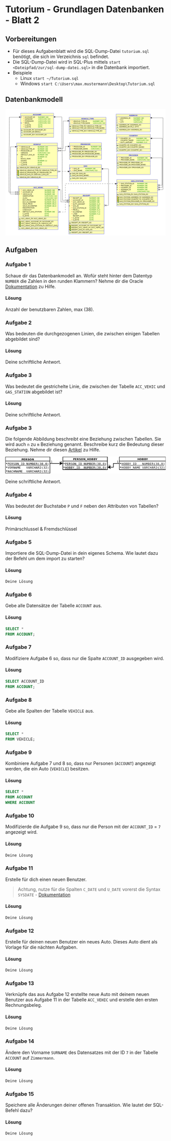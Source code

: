 # Tutorium - Grundlagen Datenbanken - Blatt 2

## Vorbereitungen
* Für dieses Aufgabenblatt wird die SQL-Dump-Datei `tutorium.sql` benötigt, die sich im Verzeichnis `sql` befindet.
* Die SQL-Dump-Datei wird in SQL-Plus mittels `start <Dateipfad/zur/sql-dump-datei.sql>` in die Datenbank importiert.
* Beispiele
  * Linux `start ~/Tutorium.sql`
  * Windows `start C:\Users\max.mustermann\Desktop\Tutorium.sql`

## Datenbankmodell
![Datenbankmodell](./img/datamodler_schema.png)

## Aufgaben

### Aufgabe 1
Schaue dir das Datenbankmodell an. Wofür steht hinter dem Datentyp `NUMBER` die Zahlen in den runden Klammern?
Nehme dir die Oracle [Dokumentation](https://docs.oracle.com/cd/B28359_01/server.111/b28318/datatype.htm#CNCPT012) zu Hilfe.

#### Lösung
Anzahl der benutzbaren Zahlen, max (38).

### Aufgabe 2
Was bedeuten die durchgezogenen Linien, die zwischen einigen Tabellen abgebildet sind?

#### Lösung
Deine schriftliche Antwort.

### Aufgabe 3
Was bedeutet die gestrichelte Linie, die zwischen der Tabelle `ACC_VEHIC` und `GAS_STATION` abgebildet ist?

#### Lösung
Deine schriftliche Antwort.

### Aufgabe 3
Die folgende Abbildung beschreibt eine Beziehung zwischen Tabellen. Sie wird auch `n` zu `m` Beziehung genannt. Beschreibe kurz die Bedeutung dieser Beziehung.
Nehme dir diesen [Artikel](https://glossar.hs-augsburg.de/Beziehungstypen) zu Hilfe.

![n-to-m-relationship](./img/n-to-m-relationship.png)

Deine schriftliche Antwort.

### Aufgabe 4
Was bedeutet der Buchstabe `P` und `F` neben den Attributen von Tabellen?

#### Lösung
Primärschlussel & Fremdschlüssel

### Aufgabe 5
Importiere die SQL-Dump-Datei in dein eigenes Schema. Wie lautet dazu der Befehl um dem import zu starten?

#### Lösung
```sql
Deine Lösung
```

### Aufgabe 6
Gebe alle Datensätze der Tabelle `ACCOUNT` aus.

#### Lösung
```sql
SELECT * 
FROM ACCOUNT;
```

### Aufgabe 7
Modifiziere Aufgabe 6 so, dass nur die Spalte `ACCOUNT_ID` ausgegeben wird.

#### Lösung
```sql
SELECT ACCOUNT_ID
FROM ACCOUNT;
```

### Aufgabe 8
Gebe alle Spalten der Tabelle `VEHICLE` aus.

#### Lösung
```sql
SELECT * 
FROM VEHICLE;
```

### Aufgabe 9
Kombiniere Aufgabe 7 und 8 so, dass nur Personen (`ACCOUNT`) angezeigt werden, die ein Auto (`VEHICLE`) besitzen.

#### Lösung
```sql
SELECT *
FROM ACCOUNT
WHERE ACCOUNT
```

### Aufgabe 10
Modifizierde die Aufgabe 9 so, dass nur die Person mit der `ACCOUNT_ID` = `7` angezeigt wird.

#### Lösung
```sql
Deine Lösung
```

### Aufgabe 11
Erstelle für dich einen neuen Benutzer.
> Achtung, nutze für die Spalten `C_DATE` und `U_DATE` vorerst die Syntax `SYSDATE` - [Dokumentation](https://docs.oracle.com/cd/B19306_01/server.102/b14200/functions172.htm)

#### Lösung
```sql
Deine Lösung
```

### Aufgabe 12
Erstelle für deinen neuen Benutzer ein neues Auto. Dieses Auto dient als Vorlage für die nächten Aufgaben.

#### Lösung
```sql
Deine Lösung
```

### Aufgabe 13
Verknüpfe das aus Aufgabe 12 erstellte neue Auto mit deinem neuen Benutzer aus Aufgabe 11 in der Tabelle `ACC_VEHIC` und erstelle den ersten Rechnungsbeleg.

#### Lösung
```sql
Deine Lösung
```

### Aufgabe 14
Ändere den Vorname `SURNAME` des Datensatzes mit der ID `7` in der Tabelle `ACCOUNT` auf `Zimmermann`.

#### Lösung
```sql
Deine Lösung
```

### Aufgabe 15
Speichere alle Änderungen deiner offenen Transaktion. Wie lautet der SQL-Befehl dazu?

#### Lösung
```sql
Deine Lösung
```
